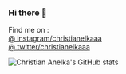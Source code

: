 ### Hi there 👋 
Find me on : </br>
[@ instagram/christianelkaaa](https://instgram.com/christianelkaaa) </br>
[@ twitter/christianelkaaa](https://twitter.com/christianelkaaa)

<!--
**christianelka/christianelka** is a ✨ _special_ ✨ repository because its `README.md` (this file) appears on your GitHub profile.

Here are some ideas to get you started:

- 🔭 I’m currently working on ...
- 🌱 I’m currently learning ...
- 👯 I’m looking to collaborate on ...
- 🤔 I’m looking for help with ...
- 💬 Ask me about ...
- 📫 How to reach me: ...
- 😄 Pronouns: ...
- ⚡ Fun fact: ...
-->
![Christian Anelka's GitHub stats](https://github-readme-stats.vercel.app/api?username=christianelka&show_icons=true&theme=radical)
